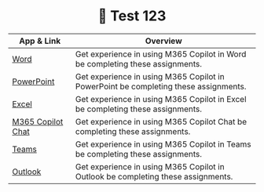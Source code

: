 

<h1 align="center">🤖 Test 123 </h1>

| App & Link | Overview |
|-----|----------|
| [Word](https://github.com/mortenhansenDK/M365CopilotHomework/blob/main/Word/readME.md) | Get experience in using M365 Copilot in Word be completing these assignments. |
| [PowerPoint](https://github.com/mortenhansenDK/M365CopilotHomework/blob/main/PowerPoint/readME.md) | Get experience in using M365 Copilot in PowerPoint be completing these assignments. |
| [Excel](https://github.com/mortenhansenDK/M365CopilotHomework/blob/main/PowerPoint/readME.md) | Get experience in using M365 Copilot in Excel be completing these assignments. |
| [M365 Copilot Chat](./labs/public-website-agent) | Get experience in using M365 Copilot Chat be completing these assignments. |
| [Teams](./labs/mbr-prep-sharepoint-agent) | Get experience in using M365 Copilot in Teams be completing these assignments. |
| [Outlook](./labs/mbr-prep-sharepoint-agent) | Get experience in using M365 Copilot in Outlook be completing these assignments. |
